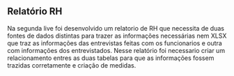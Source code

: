 ## Relatório RH

  Na segunda live foi desenvolvido um relatorio de RH que necessita de duas fontes de dados distintas para trazer as informações necessárias nem XLSX que traz as
informações das entrevistas feitas com os funcionarios e outra com informações dos entrevistados.
  Nesse relatório foi necessario criar um relacionamento entres as duas tabelas para que as informações fossem trazidas corretamente e criação de medidas.
